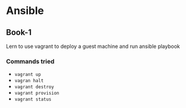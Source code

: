 # Ansible

## Book-1

Lern to use vagrant to deploy a guest machine and run ansible playbook

### Commands tried

- `vagrant up`
- `vagran halt`
- `vagrant destroy`
- `vagrant provision`
- `vagrant status`